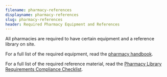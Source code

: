 ```yaml
---
filename: pharmacy-references
displayname: pharmacy-references
slug: pharmacy-references
header: Required Pharmacy Equipment and References
---
```


All pharmacies are required to have certain equipment and a reference library on site.

For a full list of the required equipment, read the [pharmacy handbook](https://www.njconsumeraffairs.gov/regulations/Chapter-39-State-Board-of-Pharmacy.pdf).

For a full list of the required reference material, read the [Pharmacy Library Requirements Compliance Checklist](https://www.njconsumeraffairs.gov/phar/Applications/Board-of-Pharmacy-Library-Requirements-Compliance-Checklist.pdf).
